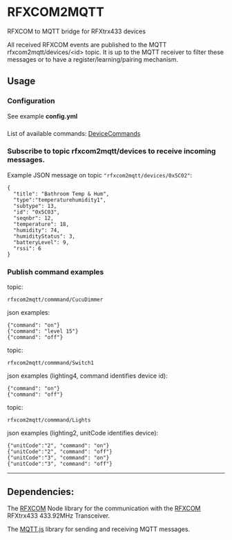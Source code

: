 # RFXCOM2MQTT
RFXCOM to MQTT bridge for RFXtrx433 devices

All received RFXCOM events are published to the MQTT rfxcom2mqtt/devices/\<id\> topic.
It is up to the MQTT receiver to filter these messages or to have a register/learning/pairing mechanism.

## Usage

### Configuration

See example **config.yml**

###
List of available commands: 
[DeviceCommands](https://github.com/rfxcom/node-rfxcom/blob/master/DeviceCommands.md)


### Subscribe to topic **rfxcom2mqtt/devices** to receive incoming messages.

Example JSON message on topic `"rfxcom2mqtt/devices/0x5C02"`:

    {
      "title": "Bathroom Temp & Hum",
      "type":"temperaturehumidity1",
      "subtype": 13,
      "id": "0x5C03",
      "seqnbr": 12,
      "temperature": 18,
      "humidity": 74,
      "humidityStatus": 3,
      "batteryLevel": 9,
      "rssi": 6
    }

### Publish command examples

topic:

    rfxcom2mqtt/commmand/CucuDimmer

json examples:

    {"command": "on"}
    {"command": "level 15"}
    {"command": "off"}

topic: 

    rfxcom2mqtt/commmand/Switch1
json examples (lighting4, command identifies device id):

    {"command": "on"}
    {"command": "off"}

topic: 

    rfxcom2mqtt/commmand/Lights
json examples (lighting2, unitCode identifies device):

    {"unitCode":"2", "command": "on"}
    {"unitCode":"2", "command": "off"}
    {"unitCode":"3", "command": "on"}
    {"unitCode":"3", "command": "off"}

----

## Dependencies:

The [RFXCOM](https://github.com/rfxcom/node-rfxcom) Node library for the communication with the [RFXCOM](http://www.rfxcom.com) RFXtrx433 433.92MHz Transceiver.

The [MQTT.js](https://github.com/mqttjs/MQTT.js) library for sending and receiving MQTT messages.
